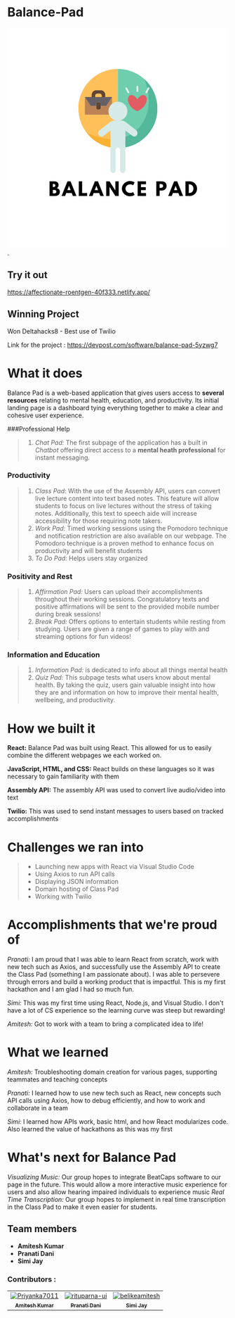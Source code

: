 # Balance-Pad

<div align="center">
 <img width:"30px" height: "30xp" src="./src/assets/logo.png" alt="logo">
 </div>.

## Try it out

https://affectionate-roentgen-40f333.netlify.app/

## Winning Project

Won Deltahacks8 - Best use of Twilio

Link for the project : https://devpost.com/software/balance-pad-5yzwg7

# What it does
Balance Pad is a web-based application that gives users access to **several resources** relating to mental health, education, and productivity. Its initial landing page is a dashboard tying everything together to make a clear and cohesive user experience. 

###Professional Help
> 1. _Chat Pad:_ The first subpage of the application has a built in _Chatbot_ offering direct access to a **mental heath professional** for instant messaging.

### Productivity
> 1. _Class Pad:_ With the use of the Assembly API, users can convert live lecture content into text based notes. This feature will allow students to focus on live lectures without the stress of taking notes. Additionally, this text to speech aide will increase accessibility for those requiring note takers. 
> 2. _Work Pad:_ Timed working sessions using the Pomodoro technique and notification restriction are also available on our webpage. The Pomodoro technique is a proven method to enhance focus on productivity and will benefit students
>3. _To Do Pad:_ Helps users stay organized

### Positivity and Rest
> 1.  _Affirmation Pad:_ Users can upload their accomplishments throughout their working sessions. Congratulatory texts and positive affirmations will be sent to the provided mobile number during break sessions!
> 2. _Break Pad:_  Offers options to entertain students while resting from studying. Users are given a range of games to play with and streaming options for fun videos!
 
### Information and Education
> 1. _Information Pad:_  is dedicated to info about all things mental health 
> 2. _Quiz Pad:_ This subpage tests what users know about mental health. By taking the quiz, users gain valuable insight into how they are and information on how to improve their mental health, wellbeing, and productivity.

# How we built it

**React:** Balance Pad was built using React. This allowed for us to easily combine the different webpages we each worked on. 

**JavaScript, HTML, and CSS:** React builds on these languages so it was necessary to gain familiarity with them

**Assembly API:** The assembly API was used to convert live audio/video into text

**Twilio:** This was used to send instant messages to users based on tracked accomplishments

# Challenges we ran into
> - Launching new apps with React via Visual Studio Code
> - Using Axios to run API calls
> - Displaying JSON information
> - Domain hosting of Class Pad
> - Working with Twilio

# Accomplishments that we're proud of
_Pranati:_ I am proud that I was able to learn React from scratch, work with new tech such as Axios, and successfully use the Assembly API to create the Class Pad (something I am passionate about). I was able to persevere through errors and build a working product that is impactful. This is my first hackathon and I am glad I had so much fun. 

_Simi:_ This was my first time using React, Node.js, and Visual Studio. I don't have a lot of CS experience so the learning curve was steep but rewarding! 

_Amitesh:_ Got to work with a team to bring a complicated idea to life!

# What we learned
_Amitesh:_  Troubleshooting domain creation for various pages, supporting teammates and teaching concepts

_Pranati:_ I learned how to use new tech such as React, new concepts such API calls using Axios, how to debug efficiently, and how to work and collaborate in a team

_Simi:_ I learned how APIs work, basic html, and how React modularizes code. Also learned the value of hackathons as this was my first

# What's next for Balance Pad
_Visualizing Music:_  Our group hopes to integrate BeatCaps software to our page in the future. This would allow a more interactive music experience for users and also allow hearing impaired individuals to experience music
_Real Time Transcription:_ Our group hopes to implement in real time transcription in the Class Pad to make it even easier for students. 

## Team members
- **Amitesh Kumar**
- **Pranati Dani**
- **Simi Jay**

 ### Contributors :
<!-- readme: contributors -start -->
<table>
<tr>
    <td align="center">
        <a href="https://github.com/belikeamitesh">
            <img src="https://avatars.githubusercontent.com/u/56907437?v=4" width="100;" alt="Priyanka7011"/>
            <br />
            <sub><b>Amitesh Kumar</b></sub>
        </a>
    </td>
    <td align="center">
        <a href="https://github.com/pranatidani-uw">
            <img src="https://avatars.githubusercontent.com/u/88809465?v=4" width="100;" alt="rituparna-ui"/>
            <br />
            <sub><b>Pranati Dani</b></sub>
        </a>
    </td>
    <td align="center">
        <a href="https://github.com/SimiJay">
            <img src="https://avatars.githubusercontent.com/u/75226420?v=4" width="100;" alt="belikeamitesh"/>
            <br />
            <sub><b>Simi Jay</b></sub>
        </a>
    </td></tr>
</table>
<!-- readme: contributors -end -->
